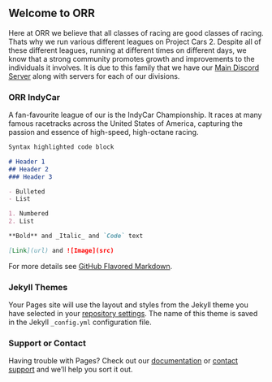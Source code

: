 ## Welcome to ORR

Here at ORR we believe that all classes of racing are good classes of racing. Thats why we run various different leagues on Project Cars 2. Despite all of these different leagues, running at different times on different days, we know that a strong community promotes growth and improvements to the individuals it involves. It is due to this family that we have our [Main Discord Server](https://discord.gg/XZpX5BSYwW) along with servers for each of our divisions.


### ORR IndyCar

A fan-favourite league of our is the IndyCar Championship. It races at many famous racetracks across the United States of America, capturing the passion and essence of high-speed, high-octane racing. 

```markdown
Syntax highlighted code block

# Header 1
## Header 2
### Header 3

- Bulleted
- List

1. Numbered
2. List

**Bold** and _Italic_ and `Code` text

[Link](url) and ![Image](src)
```

For more details see [GitHub Flavored Markdown](https://guides.github.com/features/mastering-markdown/).

### Jekyll Themes

Your Pages site will use the layout and styles from the Jekyll theme you have selected in your [repository settings](https://github.com/ElectricEcc/ORR-Racing-Leagues/settings/pages). The name of this theme is saved in the Jekyll `_config.yml` configuration file.

### Support or Contact

Having trouble with Pages? Check out our [documentation](https://docs.github.com/categories/github-pages-basics/) or [contact support](https://support.github.com/contact) and we’ll help you sort it out.
